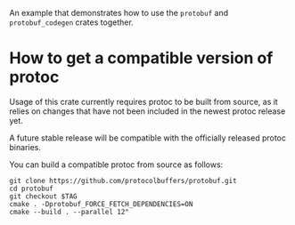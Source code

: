An example that demonstrates how to use the `protobuf` and `protobuf_codegen`
crates together.

# How to get a compatible version of protoc

Usage of this crate currently requires protoc to be built from
source, as it relies on changes that have not been included in the newest protoc
release yet.

A future stable release will be compatible with the officially released protoc
binaries.

You can build a compatible protoc from source as follows:

```
git clone https://github.com/protocolbuffers/protobuf.git
cd protobuf
git checkout $TAG
cmake . -Dprotobuf_FORCE_FETCH_DEPENDENCIES=ON
cmake --build . --parallel 12"
```
